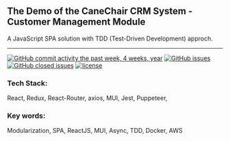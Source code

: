 ## The Demo of the CaneChair CRM System - Customer Management Module

A JavaScript SPA solution with TDD (Test-Driven Development) approch.

---

[![GitHub commit activity the past week, 4 weeks, year](https://img.shields.io/github/commit-activity/4w/simon8029/CaneChair_CRM_APP.svg)]() [![GitHub issues](https://img.shields.io/github/issues/simon8029/CaneChair_CRM_APP.svg)]() [![GitHub closed issues](https://img.shields.io/github/issues-closed/simon8029/CaneChair_CRM_APP.svg?colorB=green)]() [![license](https://img.shields.io/github/license/simon8029/CaneChair_CRM_APP.svg)]()

### Tech Stack:

React,
Redux,
React-Router,
axios,
MUI,
Jest,
Puppeteer,

### Key words:

Modularization, SPA, ReactJS, MUI, Async, TDD, Docker, AWS
